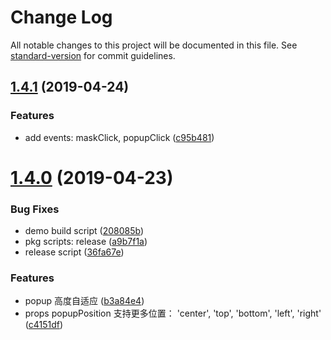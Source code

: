 # Change Log

All notable changes to this project will be documented in this file. See [standard-version](https://github.com/conventional-changelog/standard-version) for commit guidelines.

<a name="1.4.1"></a>
## [1.4.1](https://github.com/wannaxiao/vue-slim-popup/compare/v1.4.0...v1.4.1) (2019-04-24)


### Features

* add events: maskClick, popupClick ([c95b481](https://github.com/wannaxiao/vue-slim-popup/commit/c95b481))



<a name="1.4.0"></a>
# [1.4.0](https://github.com/wannaxiao/vue-slim-popup/compare/v1.3.3...v1.4.0) (2019-04-23)


### Bug Fixes

* demo build script ([208085b](https://github.com/wannaxiao/vue-slim-popup/commit/208085b))
* pkg scripts: release ([a9b7f1a](https://github.com/wannaxiao/vue-slim-popup/commit/a9b7f1a))
* release script ([36fa67e](https://github.com/wannaxiao/vue-slim-popup/commit/36fa67e))


### Features

* popup 高度自适应 ([b3a84e4](https://github.com/wannaxiao/vue-slim-popup/commit/b3a84e4))
* props popupPosition 支持更多位置： 'center', 'top', 'bottom', 'left', 'right' ([c4151df](https://github.com/wannaxiao/vue-slim-popup/commit/c4151df))
